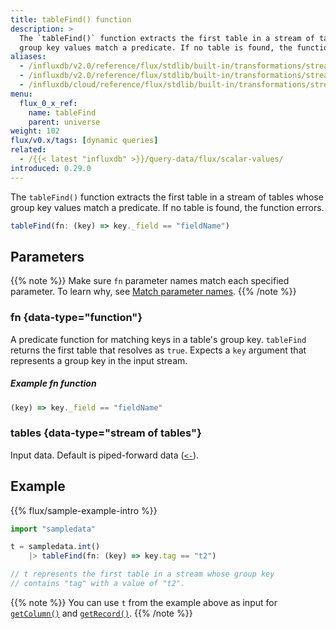 ```yaml
---
title: tableFind() function
description: >
  The `tableFind()` function extracts the first table in a stream of tables whose
  group key values match a predicate. If no table is found, the function errors.
aliases:
  - /influxdb/v2.0/reference/flux/stdlib/built-in/transformations/stream-table/tablefind/
  - /influxdb/v2.0/reference/flux/stdlib/built-in/transformations/stream-table/tablefind/
  - /influxdb/cloud/reference/flux/stdlib/built-in/transformations/stream-table/tablefind/
menu:
  flux_0_x_ref:
    name: tableFind
    parent: universe
weight: 102
flux/v0.x/tags: [dynamic queries]
related:
  - /{{< latest "influxdb" >}}/query-data/flux/scalar-values/
introduced: 0.29.0
---
```


The `tableFind()` function extracts the first table in a stream of tables whose
group key values match a predicate. If no table is found, the function errors.

```js
tableFind(fn: (key) => key._field == "fieldName")
```

## Parameters

{{% note %}}
Make sure `fn` parameter names match each specified parameter.
To learn why, see [Match parameter names](/flux/v0.x/spec/data-model/#match-parameter-names).
{{% /note %}}

### fn {data-type="function"}

A predicate function for matching keys in a table's group key.
`tableFind` returns the first table that resolves as `true`.
Expects a `key` argument that represents a group key in the input stream.

##### Example fn function

```js
(key) => key._field == "fieldName"
```

### tables {data-type="stream of tables"}
Input data.
Default is piped-forward data ([`<-`](/flux/v0.x/spec/expressions/#pipe-expressions)).

## Example
{{% flux/sample-example-intro %}}

```js
import "sampledata"

t = sampledata.int()
    |> tableFind(fn: (key) => key.tag == "t2")

// t represents the first table in a stream whose group key
// contains "tag" with a value of "t2".
```

{{% note %}}
You can use `t` from the example above as input for [`getColumn()`](/flux/v0.x/stdlib/universe/getcolumn/)
and [`getRecord()`](/flux/v0.x/stdlib/universe/getrecord/).
{{% /note %}}
